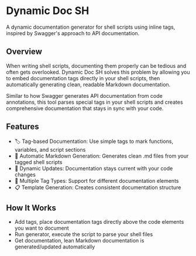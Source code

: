 # Dynamic Doc SH

A dynamic documentation generator for shell scripts using inline tags, inspired by Swagger's approach to API documentation.

## Overview

When writing shell scripts, documenting them properly can be tedious and often gets overlooked. Dynamic Doc SH solves this problem by allowing you to embed documentation tags directly in your shell scripts, then automatically generating clean, readable Markdown documentation.

Similar to how Swagger generates API documentation from code annotations, this tool parses special tags in your shell scripts and creates comprehensive documentation that stays in sync with your code.

## Features

 - 🏷️ Tag-based Documentation: Use simple tags to mark functions, variables, and script sections
 - 📝 Automatic Markdown Generation: Generates clean .md files from your tagged shell scripts
 - 🔄 Dynamic Updates: Documentation stays current with your code changes
 - 🎯 Multiple Tag Types: Support for different documentation elements
 - 📋 Template Generation: Creates consistent documentation structure

## How It Works

 - Add tags, place documentation tags directly above the code elements you want to document
 - Run generator, execute the script to parse your shell files
 - Get documentation, lean Markdown documentation is generated/updated automatically

